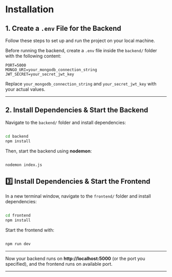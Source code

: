 # **Installation**

## **1. Create a `.env` File for the Backend**

Follow these steps to set up and run the project on your local machine.

Before running the backend, create a `.env` file inside the `backend/` folder with the following content:

```env
PORT=5000
MONGO_URI=your_mongodb_connection_string
JWT_SECRET=your_secret_jwt_key
```

 Replace `your_mongodb_connection_string` and `your_secret_jwt_key` with your actual values.

---

## **2. Install Dependencies & Start the Backend**
Navigate to the `backend/` folder and install dependencies:

```sh

cd backend
npm install

```

Then, start the backend using **nodemon**:

```sh

nodemon index.js

```

## **3️⃣ Install Dependencies & Start the Frontend**
In a new terminal window, navigate to the `frontend/` folder and install dependencies:

```sh

cd frontend
npm install

```

Start the frontend with:

```sh

npm run dev

```

---

Now your backend runs on **http://localhost:5000** (or the port you specified), and the frontend runs on available port.

---